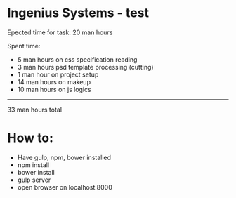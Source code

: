 # Ingenius Systems - test
Epected time for task: 20 man hours

Spent time:
* 5 man hours on css specification reading
* 3 man hours psd template processing (cutting)
* 1 man hour on project setup
* 14 man hours on makeup
* 10 man hours on js logics

---

33 man hours total

# How to:
* Have gulp, npm, bower installed
* npm install
* bower install
* gulp server
* open browser on localhost:8000
